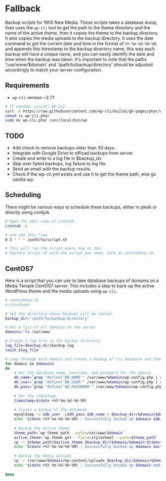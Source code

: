# Fallback
Backup scripts for 1905 New Media. 
These scripts takes a database dump, then uses the `wp-cli` tool to get the path to the theme directory and the name of the active theme, then it copies the theme to the backup directory. It also copies the media uploads to the backup directory. It uses the date command to get the current date and time in the format of `%Y-%m-%d-%H-%M`, and appends this timestamp to the backup directory name, this way each backup will have a unique name, and you can easily identify the date and time when the backup was taken.
It's important to note that the paths '/var/www/$domain' and '/path/to/backup/directory' should be adjusted accordingly to match your server configuration.

## Requirements
* `wp-cli` version ~2.7.1
```sh
# If needed, install WP-CLI 
curl -O https://raw.githubusercontent.com/wp-cli/builds/gh-pages/phar/wp-cli.phar
chmod +x wp-cli.phar
sudo mv wp-cli.phar /usr/local/bin/wp
```
## TODO
* Add check to remove backups older than 30 days.
* Integrate with Google Drive to offload backups from server.
* Create and write to a log file in $backup_dir.
* Skip over failed backups, log failure to log file.
* Send an email with the backup results.
* Check if the wp-cli.yml exists and use it to get the theme path, else go vanilla wp.

## Scheduling
There might be various ways to schedule these backups, either in plesk or directly using contjob.
```sh
# Open the edit view of crontab
crontab -e

# and add this line
0 3 * * * /path/to/script.sh

# This will run the script every day at 3am.
# Replace script.sh with the script you need, such as centosbkup.sh
```

## CentOS7
Here is a script that you can use to take database backups of domains on a Media Temple CentOS7 server. This includes a step to back up the active WordPress theme and the media uploads using `wp-cli`.

```sh
# centosbkup.sh
#!/bin/bash

# Set the directory where backups will be stored
backup_dir="/path/to/backup/directory"

# Get a list of all domains on the server
domains=`ls /var/www`

# Create a log file in the backup directory
log_file=$backup_dir/backup.log
touch $log_file

# Loop through each domain and create a backup of its database and theme and media uploads
for domain in $domains
do
    # Get the database name, username, and password for the domain
    db_name=`grep "define('DB_NAME'" /var/www/$domain/wp-config.php | awk -F"'" '{print $4}'`
    db_user=`grep "define('DB_USER'" /var/www/$domain/wp-config.php | awk -F"'" '{print $4}'`
    db_pass=`grep "define('DB_PASSWORD'" /var/www/$domain/wp-config.php | awk -F"'" '{print $4}'`
    
    # Set the timestamp
    timestamp=$(date +%Y-%m-%d-%H-%M)
    
    # Create a backup of the database
    mysqldump -u $db_user -p$db_pass $db_name > $backup_dir/$domain/$domain-$timestamp.sql  || { echo "$(date +%Y-%m-%d-%H-%M) : Failed to backup $domain $db_name" >> $log_file; continue; }
    echo "$(date +%Y-%m-%d-%H-%M) : Successfully backed up $domain $db_name" >> $log_file
    
    # Backup the active theme
    theme_path=`wp theme path --path=/var/www/$domain`
    active_theme=`wp theme get --field=stylesheet --path=$theme_path`
    cp -r $theme_path/$active_theme $backup_dir/$domain/$domain-$timestamp  || { echo "$(date +%Y-%m-%d-%H-%M) : Failed to backup $domain $active_theme" >> $log_file; continue; }
    echo "$(date +%Y-%m-%d-%H-%M) : Successfully backed up $domain $active_theme" >> $log_file
    
    # Backup the media uploads
    cp -r /var/www/$domain/wp-content/uploads $backup_dir/$domain/$domain-$timestamp/  || { echo "$(date +%Y-%m-%d-%H-%M) : Failed to backup $domain media uploads" >> $log_file; continue; }
    echo "$(date +%Y-%m-%d-%H-%M) : Successfully backed up $domain media uploads" >> $log_file
    
done
```

